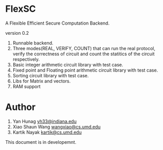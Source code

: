 FlexSC
======

A Flexible Efficient Secure Computation Backend.

version 0.2

1. Runnable backend.
2. Three modes(REAL, VERIFY, COUNT) that can run the real protocol, verify the correctness of circuit and count the statitics 
of the circuit respectively.
3. Basic integer arithmetic circuit library with test case.
4. Fixed point and Floating point arithmetic circuit library with test case.
5. Sorting circuit library with test case. 
6. Libs for Matrix and vectors.
7. RAM support
 
# Author
1. Yan Hunag <yh33@indiana.edu>
2. Xiao Shaun Wang <wangxiao@cs.umd.edu>
3. Kartik Nayak <kartik@cs.umd.edu>

This document is in developemnt.

